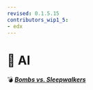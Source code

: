 ```yaml
---
revised: 0.1.5.15
contributors_wip1_5:
- edx
---
```


# 📄 AI

💣 ***[Bombs vs. Sleepwalkers][home]***

[home]: /README.md
